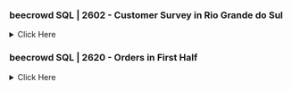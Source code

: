 ### beecrowd SQL | 2602 - Customer Survey in Rio Grande do Sul

<details>

<summary>Click Here</summary>


**Author:** [Your Name or Institution]

**Time Limit:** 1 second

**Memory Limit:** 200 MB

---

#### Problem Description:

Your company is conducting a survey to find out how many customers are registered in the states, specifically in 'Rio Grande do Sul'. You are required to display the names of all customers whose state is 'RS'.

#### Schema:

1. **Table: `customers`**

   | Column        | Type             |
   | ------------- | ---------------- |
   | id (PK)       | numeric          |
   | name          | varchar          |
   | street        | varchar          |
   | city          | varchar          |
   | state         | char             |
   | credit_limit  | number           |

#### Sample Data:

- **customers:**

  | id | name                      | street                   | city          | state | credit_limit |
  | -- | ------------------------- | ------------------------ | ------------- | ----- | ------------ |
  | 1  | Pedro Augusto da Rocha    | Rua Pedro Carlos Hoffman | Porto Alegre  | RS    | 700.00       |
  | 2  | Antonio Carlos Mamel      | Av. Pinheiros            | Belo Horizonte| MG    | 3500.50      |
  | 3  | Luiza Augusta Mhor        | Rua Salto Grande         | Niteroi       | RJ    | 4000.00      |
  | 4  | Jane Ester                | Av 7 de setembro         | Erechim       | RS    | 800.00       |
  | 5  | Marcos Antônio dos Santos | Av Farrapos              | Porto Alegre  | RS    | 4250.25      |

#### Task:

Write an SQL query to find the names of all customers whose state is 'RS'.

#### Output Sample:

| name                       |
| -------------------------- |
| Pedro Augusto da Rocha     |
| Jane Ester                 |
| Marcos Antônio dos Santos  |

---

#### SQL Query:

```sql
SELECT name
FROM customers
WHERE state = 'RS';
```

#### Explanation of the Query:

- `SELECT name`: This line specifies that we are interested in the `name` column from the `customers` table.

- `FROM customers`: The query begins by selecting data from the `customers` table.

- `WHERE state = 'RS'`: This condition filters the records to include only those customers who are from the state of 'RS'.

This query will list the names of all customers who are registered in the state of 'Rio Grande do Sul'.

</details> 


### beecrowd SQL | 2620 - Orders in First Half

<details>

<summary>Click Here</summary>


**Author:** Paulo R. Rodegheri, BR Brasil

**Time Limit:** 1 second

**Memory Limit:** 200 MB

---

#### Problem Description:

The company's financial audit requires a report for the first half of 2016. The task is to display the customer's name and order number for customers who placed orders in the first half of 2016.

#### Schema:

1. **Table: `customers`**

   | Column        | Type                    |
   | ------------- | ----------------------- |
   | id (PK)       | numeric                 |
   | name          | character varying (255) |
   | street        | character varying (255) |
   | city          | character varying (255) |
   | state         | char (2)                |
   | credit\_limit | numeric                 |

2. **Table: `orders`**

   | Column             | Type           |
   | ------------------ | -------------- |
   | id (PK)            | numeric        |
   | orders\_date       | date (ISO/YMD) |
   | id\_customers (FK) | numeric        |

#### Sample Data:

- **customers:**

  | id | name                                    | street                                | city          | state | credit\_limit |
  | -- | --------------------------------------- | ------------------------------------- | ------------- | ----- | ------------- |
  | 1  | Nicolas Diogo Cardoso                   | Acesso Um                             | Porto Alegre  | RS    | 475           |
  | 2  | Cecília Olivia Rodrigues                | Rua Sizuka Usuy                       | Cianorte      | PR    | 3170          |
  | 3  | Augusto Fernando Carlos Eduardo Cardoso | Rua Baldomiro Koerich                 | Palhoça       | SC    | 1067          |
  | 4  | Nicolas Diogo Cardoso                   | Acesso Um                             | Porto Alegre  | RS    | 475           |
  | 5  | Sabrina Heloisa Gabriela Barros         | Rua Engenheiro Tito Marques Fernandes | Porto Alegre  | RS    | 4312          |
  | 6  | Joaquim Diego Lorenzo Araújo            | Rua Vitorino                          | Novo Hamburgo | RS    | 2314          |

- **orders:**

  | id | orders\_date | id\_customers |
  | -- | ------------ | ------------- |
  | 1  | 2016-05-13   | 3             |
  | 2  | 2016-01-12   | 2             |
  | 3  | 2016-04-18   | 5             |
  | 4  | 2016-09-07   | 4             |
  | 5  | 2016-02-13   | 6             |
  | 6  | 2016-08-05   | 3             |

#### Task:

Write an SQL query to find the names of customers and their order IDs for orders that were placed in the first half of 2016.

#### Output Sample:

| name                                    | id |
| --------------------------------------- | -- |
| Augusto Fernando Carlos Eduardo Cardoso | 1  |
| Cecília Olivia Rodrigues                | 2  |
| Sabrina Heloisa Gabriela Barros         | 3  |
| Joaquim Diego Lorenzo Araújo            | 5  |

---

#### SQL Query:

```sql
SELECT customers.name, orders.id
FROM customers
JOIN orders ON customers.id = orders.id_customers
WHERE orders.orders_date BETWEEN '2016-01-01' AND '2016-06-30';
```

#### Explanation of the Query:

- `SELECT customers.name, orders.id`: This line specifies that we are interested in the `name` column from the `customers` table and the `id` column from the `orders` table.

- `FROM customers`: The query begins by selecting data from the `customers` table.

- `JOIN orders ON customers.id = orders.id_customers`: Here, we perform an inner join with the `orders` table. The join condition is that the `id` field in the `customers` table should match the `id_customers` field in the `orders` table, ensuring each order is correctly associated with its customer.

- `WHERE orders.orders_date BETWEEN '2016-01-01' AND '2016-06-30'`: This condition filters the records to include only those orders that were placed between January 1, 2016, and June 30, 2016.

This table represents the names of the customers who placed orders in the first half of 2016, along with the IDs of those orders.

</details> 